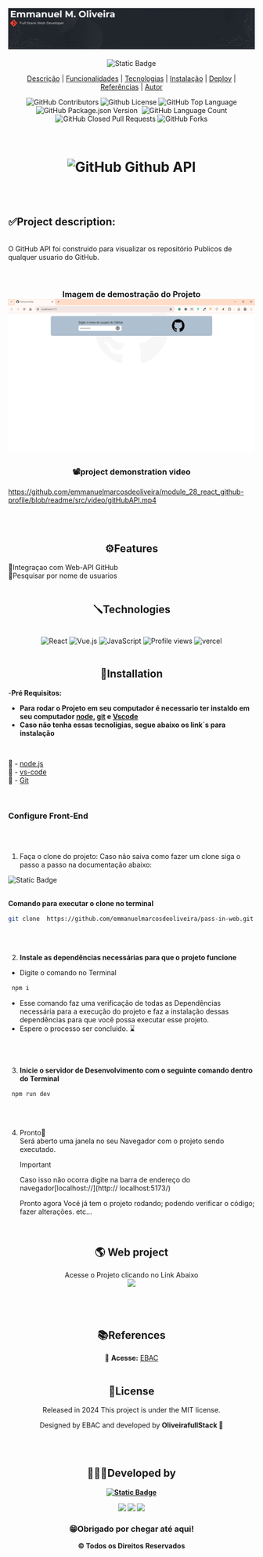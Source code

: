 <!-- Banner de Apresentação -->
 <img src="https://github.com/emmanuelmarcosdeoliveira/emmanuelmarcosdeoliveira/blob/main/images/my_banner.gif">

<br>
<br>

<!-- Minha Badge  -->
<div align="center">
<img alt="Static Badge" src="https://img.shields.io/badge/-path?style=plastic&logo=git&logoColor=%23fff&label=oliveiradevfullstack&labelColor=%23000&color=%23fff">
</div>

<!-- Menu -->
<div align="center">

[Descrição](#-project-description-) |
[Funcionalidades](#%EF%B8%8Ffeatures) |
[Tecnologias](#technologies) |
[Instalação](#installation) |
[Deploy](#-web-project) |
[Referências](#-references) |
[Autor](#developed-by-)

</div>

<!-- Bagde dos Repositórios -->
<div  align="center" style="display: inline_block">
<img alt="GitHub Contributors" src="https://img.shields.io/github/contributors/emmanuelmarcosdeoliveira/gitHub-Profile-API" />
<img alt="Github License" src="https://img.shields.io/github/license/emmanuelmarcosdeoliveira/gitHub-Profile-API" />
<img alt="GitHub Top Language" src="https://img.shields.io/github/languages/top/emmanuelmarcosdeoliveira/gitHub-Profile-API" />
<img alt="GitHub Package.json Version" src="https://img.shields.io/github/package-json/version/emmanuelmarcosdeoliveira/gitHub-Profile-API" />
<img alt="" src="https://img.shields.io/github/repo-size/emmanuelmarcosdeoliveira/gitHub-Profile-API" />
<img alt="GitHub Language Count" src="https://img.shields.io/github/languages/count/emmanuelmarcosdeoliveira/gitHub-Profile-API" />
<img alt="GitHub Closed Pull Requests" src="https://img.shields.io/github/issues-pr-closed/emmanuelmarcosdeoliveira/gitHub-Profile-API" />
<img alt="GitHub Forks" src="https://img.shields.io/github/forks/emmanuelmarcosdeoliveira/gitHub-Profile-API" />
</div>

</br>
</br>

<!-- Titulo do Projeto -->
<div align="center"> 
<h1 text-align="center">
<img height="120px" alt="GitHub" src="https://octodex.github.com/images/jetpacktocat.png" />
 Github API </h1>
</div>

<br>
<br>
<!-- Descrição do Projeto -->
<div align='left'>
<h2> ✅Project description: </h2> 
<br>
O GitHub API foi construido para visualizar os repositório Publicos de qualquer usuario do GitHub.

<div>

<br>
<br>

<!-- Imagem de Demostração -->
<h3 align="center"> Imagem de demostração do Projeto 
<img src="./src/assets/images/print.png" alt="Print do Projeto"/>
</h3>

<!-- Video de Demostraçào -->
<div>
<h3 align="center">📽️project demonstration video</h3>

https://github.com/emmanuelmarcosdeoliveira/module_28_react_github-profile/blob/readme/src/video/gitHubAPI.mp4

</div>

<br>
<br>

<div align='center'>
  <h2>⚙️Features</h2>
<div>
<div align="left">
🔹Integraçao com Web-API GitHub <br>
🔹Pesquisar por nome de usuarios<br>
</div>
<br>

<!--
 <div align="center">
 <h2>📸 Imagens do Projeto versão web.</h2>
<br>
<br>

> :bulb: **Dica:** Algumas imagens da versão Desktop.

<br>
<br>
<img src="./source/img-readme/home.png" width= 450px>
<img src="./source/img-readme/portfolio.png"  width= 450px>
<img src="./source/img-readme/produtos.png"  width= 450px>
<img src="./source/img-readme/sobre.png" width= 450px>
<img src="./source/img-readme/contato.png" width= 450px>
</div>
<div>
 <h2>📱Imagens do Projeto verão Mobile.</h2>
<br>
 <br>

 > :bulb: **Dica:** Algumas imagens da versão Mobile.

<br>
<br>
<img src="./source/img-readme/mobile-home.png" width= "160x" height="320px">
<img src="./source/img-readme/mobile-porfolio.png" width= "160px" height="320px">
<img src="./source/img-readme/mobile-produtos.png" width= "160px" height="320px">
<img src="./source/img-readme/mobile-sobre.png" width= "160px" height="320px">
</div> -->

<!-- Tecnologias Utilizadas -->
<h2>🪛Technologies</h2>
<br>

<div align='center'>
<img src="https://img.shields.io/badge/React-20232A?style=for-the-badge&logo=react&logoColor=61DAFB" alt="React"/>
<img src="https://img.shields.io/badge/Vue.js-35495E?style=for-the-badge&logo=vue.js&logoColor=4FC08D" alt="Vue.js"/>
<img src="https://img.shields.io/badge/JavaScript-F7DF1E?style=for-the-badge&logo=javascript&logoColor=black" alt="JavaScript"/>
<img src="https://img.shields.io/badge/Node.js-43853D?style=for-the-badge&logo=node.js&logoColor=white" alt="Profile views"/>
<img src="https://img.shields.io/badge/Vercel-000000?style=for-the-badge&logo=vercel&logoColor=white" alt="vercel"> 
</div>

<br>

<div align='center'>
 <h2>💽Installation</h2>
</div>

<div align="left" width="300"px>

-**Pré Requisitos:**<br>

- **Para rodar o Projeto em seu computador é necessario ter instaldo em seu computador [node](https://nodejs.org/en), [git](https://git-scm.com/) e [Vscode](https://code.visualstudio.com/)**<br>
- **Caso não tenha essas tecnoligias, segue abaixo os link´s para instalação**

<br>

💾 - [node.js](https://nodejs.org/en)<br>
💾 - [vs-code](https://code.visualstudio.com/)<br>
💾 - [Git](https://git-scm.com/)<br>

</div>
<br>

<div align="left">

<!--
<h3>Configure Back-end</h3>
</br>
</br>

**Para que o projeto funcione o servidor Back-end precisar estar rodando. Para isso:**<br>

> 1- Faça o **clone do repositório** deste projeto para o seu computador.

<br>

> Caso não saiba o que é isso; **como fazer um clone de um Repositório no GitHub** vou deixar umn video aqui do [Willian Justen](https://willianjusten.com.br/) com o passo a passo de como fazer o clone de um Repositório do GitHub.
> [Como fazer um clone de um repositório no GitHub](https://www.youtube.com/watch?v=WEPB5pDSEIg)

> 2- <i>Faça o clone do Projeto utilizando esse comando<i>

<br>

```bash
 git clone git@github.com:rocketseat-education/nlw-unite-nodejs.git .
```

<br>

> 3-<i>Instale as dependências utlizando esse comando no Terminal</i>

<br>

```bash
 npm i
```

<br>

> 4- <i>Crie um arquivo na raiz do projeto chamado ".env" e dentro dele iremos inserir o seguinte comando </i> > </br>

```json
DATABASE_URL="file:./dev.db"
```

> 5- <i>Utilize esse comando dentro do terminal do VsCode</i>

```bash
 npx prisma db seed
```

<i>Isso irá alimentar o nosso Banco de Dados com alguns Dados Fictícios </i>

<br>

> 5-<i>Inicie o Servidor com o comando abaixo no Terminal do VsCode<i> > <br>

```bash
 npm run dev
```

<br>
</div>

\*\* ira aparecer no Terminal a seguinte mensagem:

> HTTP Server runnig!

**IMPORTANTE: DEIXE O SERVIDOR RODANDO NÃO FECHO O VSCODE**

<br>
<br>

</div> -->

<h3>Configure Front-End </h3>
</br>
</br>

1. Faça o clone do projeto:</h4>
   Caso não saiva como fazer um clone siga o passo a passo na documentação abaixo:

<img alt="Static Badge" src="https://img.shields.io/badge/-path?style=social&logo=git&label=GitHub%20Docs&color=%23000">
<a href="https://docs.github.com/pt/repositories/creating-and-managing-repositories/cloning-a-repository"> 
</a>
<img>

<br>
<br>

**Comando para executar o clone no terminal**

```bash
git clone  https://github.com/emmanuelmarcosdeoliveira/pass-in-web.git .
```

<br>
<br>

2. **Instale as dependências necessárias para que o projeto funcione**<br>

- Digite o comando no Terminal

```bash
 npm i
```

- Esse comando faz uma verificação de todas as Dependências necessária para a execução do projeto e faz a instalação dessas dependências para que você possa executar esse projeto.<br>
- Espere o processo ser concluido. ⌛</i>

<br>
<br>

3. **Inicie o servidor de Desenvolvimento com o seguinte comando dentro do Terminal**</br>

```bash
 npm run dev
```

<br>
<br>

4.  Pronto🏅<br>
    Será aberto uma janela no seu Navegador com o projeto sendo executado.<br>
    
    > [!IMPORTANT]
    > Caso isso não ocorra digite na barra de endereço do navegador[localhost://](http://  localhost:5173/)
    

    Pronto agora Vocé já tem o projeto rodando; podendo verificar o código; fazer alterações. etc...

<br>

<h2 align="center">🌎 Web project</h2>
<div align="center">
Acesse o Projeto clicando no Link Abaixo<br>
<img src="https://img.shields.io/badge/Vercel-000000?style=for-the-badge&logo=vercel&logoColor=white"> 
</div>
<br>
<br>

<!-- [![Disney+](https://img.shields.io/website-up-down-green-red/http/monip.org.svg)](https://disney-plus-clone-dev-oliveira.vercel.app/) -->

<br>

<div align='center'>
<h2> 📚References</h2>
 </div>
<div align="center">

:memo: **Acesse:** [EBAC](https://ebaconline.com.br/)
<br>
<br>

</div>
<div align='center'>

<h2>📕License</h2>
<p>Released in 2024 This project is under the MIT license.</p>
<p>Designed by EBAC and developed by <strong>OliveirafullStack 🚀</p>
</br>
</br>

 <h2>👨🏻‍🦱Developed by </h2>
 <a href="https://oliveira-portifolio.vercel.app/"><img alt="Static Badge" src="https://img.shields.io/badge/-path?style=for-the-badge&logo=git&logoColor=%23fff&label=oliveiradevfullstack&labelColor=%23000&color=%23000">
 </a>

<a href ="https://wa.me/5511968336094"><img src="https://img.shields.io/badge/WhatsApp-25D366?style=for-the-badge&logo=whatsapp&logoColor=white"></a>
<a href = "mailto:oliveira.devfullstack@gmail.com"><img src="https://img.shields.io/badge/-Gmail-%23333?style=for-the-badge&logo=gmail&logoColor=white" target="_blank"></a>
<a href="https://www.linkedin.com/in/oliveira-marcos-emmanuel?lipi=urn%3Ali%3Apage%3Ad_flagship3_profile_view_base_contact_details%3BUetG4s3ZT76Byt3XWdZ2Tg%3D%3D" target="_blank"><img src="https://img.shields.io/badge/-LinkedIn-%230077B5?style=for-the-badge&logo=linkedin&logoColor=white" target="_blank"></a>

<h3> 😁Obrigado por chegar até aqui! </h3>
&copy; Todos os Direitos Reservados
</div>
</br>
</br>
